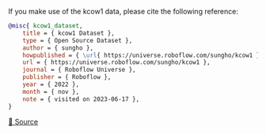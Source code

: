If you make use of the kcow1 data, please cite the following reference:

``` bibtex
@misc{ kcow1_dataset,
    title = { kcow1 Dataset },
    type = { Open Source Dataset },
    author = { sungho },
    howpublished = { \url{ https://universe.roboflow.com/sungho/kcow1 } },
    url = { https://universe.roboflow.com/sungho/kcow1 },
    journal = { Roboflow Universe },
    publisher = { Roboflow },
    year = { 2022 },
    month = { nov },
    note = { visited on 2023-06-17 },
}
```

[🔗 Source](https://universe.roboflow.com/sungho/kcow1)
